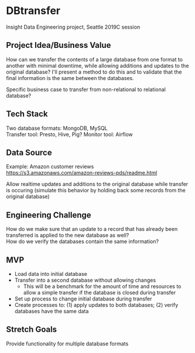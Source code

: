 # DBtransfer
Insight Data Engineering project, Seattle 2019C session

## Project Idea/Business Value
How can we transfer the contents of a large database from one format to another with minimal downtime, while allowing additions and updates to the original database? I'll present a method to do this and to validate that the final information is the same between the databases.

Specific business case to transfer from non-relational to relational database?

## Tech Stack
Two database formats: MongoDB, MySQL  
Transfer tool: Presto, Hive, Pig?
Monitor tool: Airflow

## Data Source
Example: Amazon customer reviews  
https://s3.amazonaws.com/amazon-reviews-pds/readme.html

Allow realtime updates and additions to the original database while transfer is occuring (simulate this behavior by holding back some records from the original database)

## Engineering Challenge
How do we make sure that an update to a record that has already been transferred is applied to the new database as well?  
How do we verify the databases contain the same information?

## MVP
- Load data into initial database  
- Transfer into a second database without allowing changes
  - This will be a benchmark for the amount of time and resources to allow a simple transfer if the database is closed during transfer
- Set up process to change initial database during transfer  
- Create processes to: (1) apply updates to both databases; (2) verify databases have the same data

## Stretch Goals
Provide functionality for multiple database formats

